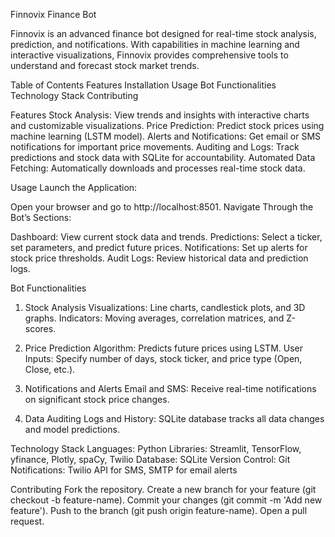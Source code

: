 Finnovix Finance Bot

Finnovix is an advanced finance bot designed for real-time stock analysis, prediction, and notifications. With capabilities in machine learning and interactive visualizations, Finnovix provides comprehensive tools to understand and forecast stock market trends.

Table of Contents
Features
Installation
Usage
Bot Functionalities
Technology Stack
Contributing

Features
Stock Analysis: View trends and insights with interactive charts and customizable visualizations.
Price Prediction: Predict stock prices using machine learning (LSTM model).
Alerts and Notifications: Get email or SMS notifications for important price movements.
Auditing and Logs: Track predictions and stock data with SQLite for accountability.
Automated Data Fetching: Automatically downloads and processes real-time stock data.

Usage
Launch the Application:

Open your browser and go to http://localhost:8501.
Navigate Through the Bot’s Sections:

Dashboard: View current stock data and trends.
Predictions: Select a ticker, set parameters, and predict future prices.
Notifications: Set up alerts for stock price thresholds.
Audit Logs: Review historical data and prediction logs.

Bot Functionalities
1. Stock Analysis
Visualizations: Line charts, candlestick plots, and 3D graphs.
Indicators: Moving averages, correlation matrices, and Z-scores.

2. Price Prediction
Algorithm: Predicts future prices using LSTM.
User Inputs: Specify number of days, stock ticker, and price type (Open, Close, etc.).

3. Notifications and Alerts
Email and SMS: Receive real-time notifications on significant stock price changes.

4. Data Auditing
Logs and History: SQLite database tracks all data changes and model predictions.


Technology Stack
Languages: Python
Libraries: Streamlit, TensorFlow, yfinance, Plotly, spaCy, Twilio
Database: SQLite
Version Control: Git
Notifications: Twilio API for SMS, SMTP for email alerts

Contributing
Fork the repository.
Create a new branch for your feature (git checkout -b feature-name).
Commit your changes (git commit -m 'Add new feature').
Push to the branch (git push origin feature-name).
Open a pull request.
